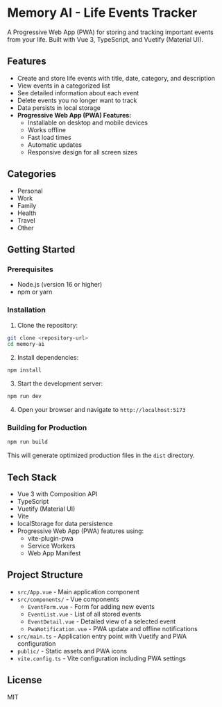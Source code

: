 # Memory AI - Life Events Tracker

A Progressive Web App (PWA) for storing and tracking important events from your life. Built with Vue 3, TypeScript, and Vuetify (Material UI).

## Features

- Create and store life events with title, date, category, and description
- View events in a categorized list
- See detailed information about each event
- Delete events you no longer want to track
- Data persists in local storage
- **Progressive Web App (PWA) Features:**
  - Installable on desktop and mobile devices
  - Works offline
  - Fast load times
  - Automatic updates
  - Responsive design for all screen sizes

## Categories

- Personal
- Work
- Family
- Health
- Travel
- Other

## Getting Started

### Prerequisites

- Node.js (version 16 or higher)
- npm or yarn

### Installation

1. Clone the repository:
```bash
git clone <repository-url>
cd memory-ai
```

2. Install dependencies:
```bash
npm install
```

3. Start the development server:
```bash
npm run dev
```

4. Open your browser and navigate to `http://localhost:5173`

### Building for Production

```bash
npm run build
```

This will generate optimized production files in the `dist` directory.

## Tech Stack

- Vue 3 with Composition API
- TypeScript
- Vuetify (Material UI)
- Vite
- localStorage for data persistence
- Progressive Web App (PWA) features using:
  - vite-plugin-pwa
  - Service Workers
  - Web App Manifest

## Project Structure

- `src/App.vue` - Main application component
- `src/components/` - Vue components
  - `EventForm.vue` - Form for adding new events
  - `EventList.vue` - List of all stored events
  - `EventDetail.vue` - Detailed view of a selected event
  - `PwaNotification.vue` - PWA update and offline notifications
- `src/main.ts` - Application entry point with Vuetify and PWA configuration
- `public/` - Static assets and PWA icons
- `vite.config.ts` - Vite configuration including PWA settings

## License

MIT

